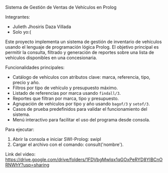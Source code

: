 Sistema de Gestión de Ventas de Vehículos en Prolog 

Integrantes:
- Julieth Jhosiris Daza Villada
- Solo yo:(

Este proyecto implementa un sistema de gestión de inventario de vehículos usando el lenguaje de programación lógica Prolog. El objetivo principal es permitir la consulta, filtrado y generación de reportes sobre una lista de vehículos disponibles en una concesionaria.

Funcionalidades principales:
- Catálogo de vehículos con atributos clave: marca, referencia, tipo, precio y año.
- Filtros por tipo de vehículo y presupuesto máximo.
- Listado de referencias por marca usando `findall/3`.
- Reportes que filtran por marca, tipo y presupuesto.
- Agrupación de vehículos por tipo y año usando `bagof/3` y `setof/3`.
- Casos de prueba predefinidos para validar el funcionamiento del sistema.
- Menú interactivo para facilitar el uso del programa desde consola.

Para ejecutar: 
1. Abrir la consola e iniciar SWI-Prolog: swipl
2. Cargar el archivo con el comando: consult('nombre').

Link del video:
https://drive.google.com/drive/folders/1FDVbgMwIqx1qGOxPeRYD8YIBCnORNWhY?usp=sharing 

